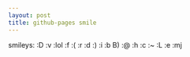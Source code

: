 ```yaml
---
layout: post
title: github-pages smile
---
```


smileys: :D :v :lol :f :( :r :d :) :i :b B) :@ :h :c :~ :L :e :mj
